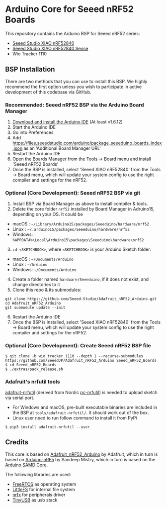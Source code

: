# Arduino Core for Seeed nRF52 Boards

This repository contains the Arduino BSP for Seeed nRF52 series:

- [Seeed Studio XIAO nRF52840](https://www.seeedstudio.com/Seeed-XIAO-BLE-nRF52840-p-5201.html)
- [Seeed Studio XIAO nRF52840 Sense](https://www.seeedstudio.com/Seeed-XIAO-BLE-Sense-nRF52840-p-5253.html)
- Wio Tracker 1110

## BSP Installation

There are two methods that you can use to install this BSP. We highly recommend the first option unless you wish to participate in active development of this codebase via GitHub.

### Recommended: Seeed nRF52 BSP via the Arduino Board Manager

 1. [Download and install the Arduino IDE](https://www.arduino.cc/en/Main/Software) (At least v1.6.12)
 2. Start the Arduino IDE
 3. Go into Preferences
 4. Add https://files.seeedstudio.com/arduino/package_seeeduino_boards_index.json as an 'Additional Board Manager URL'
 5. Restart the Arduino IDE
 6. Open the Boards Manager from the Tools -> Board menu and install 'Seeed nRF52 Boards'
 7. Once the BSP is installed, select 'Seeed XIAO nRF52840' from the Tools -> Board menu, which will update your system config to use the right compiler and settings for the nRF52.

### Optional (Core Development): Seeed nRF52 BSP via git

 1. Install BSP via Board Manager as above to install compiler & tools.
 2. Delete the core folder `nrf52` installed by Board Manager in Adruino15, depending on your OS. It could be
  * macOS  : `~/Library/Arduino15/packages/Seeeduino/hardware/nrf52`
  * Linux  : `~/.arduino15/packages/Seeeduino/hardware/nrf52`
  * Windows: `%APPDATA%\Local\Arduino15\packages\Seeeduino\hardware\nrf52`
 3. `cd <SKETCHBOOK>`, where `<SKETCHBOOK>` is your Arduino Sketch folder:
  * macOS  : `~/Documents/Arduino`
  * Linux  : `~/Arduino`
  * Windows: `~/Documents/Arduino`
 4. Create a folder named `hardware/Seeeduino`, if it does not exist, and change directories to it
 5. Clone this repo & its submodules:

   ```
   git clone https://github.com/Seeed-Studio/Adafruit_nRF52_Arduino.git
   cd Adafruit_nRF52_Arduino
   git submodule update --init
   ```
   
 6. Restart the Arduino IDE
 7. Once the BSP is installed, select 'Seeed XIAO nRF52840' from the Tools -> Board menu, which will update your system config to use the right compiler and settings for the nRF52.

### Optional (Core Development): Create Seeed nRF52 BSP file

```
$ git clone -b wio_tracker_1110 --depth 1 --recurse-submodules https://github.com/SeeedJP/Adafruit_nRF52_Arduino Seeed_nRF52_Boards
$ cd Seeed_nRF52_Boards
$ ./extras/pack_release.sh
```

### Adafruit's nrfutil tools

[adafruit-nrfutil](https://github.com/adafruit/Adafruit_nRF52_nrfutil) (derived from Nordic [pc-nrfutil](https://github.com/NordicSemiconductor/pc-nrfutil)) is needed to upload sketch via serial port.

- For Windows and macOS, pre-built executable binaries are included in the BSP at `tools/adafruit-nrfutil/`. It should work out of the box.
- Linux user need to run follow command to install it from PyPi

```
$ pip3 install adafruit-nrfutil --user
```

## Credits

This core is based on [Adafruit_nRF52_Arduino](https://github.com/adafruit/Adafruit_nRF52_Arduino) by Adafruit, which in turn is based on [Arduino-nRF5](https://github.com/sandeepmistry/arduino-nRF5) by Sandeep Mistry, which in turn is based on the [Arduino SAMD Core](https://github.com/arduino/ArduinoCore-samd).

The following libraries are used:

- [FreeRTOS](https://www.freertos.org/) as operating system
- [LittleFS](https://github.com/ARMmbed/littlefs) for internal file system
- [nrfx](https://github.com/NordicSemiconductor/nrfx) for peripherals driver
- [TinyUSB](https://github.com/hathach/tinyusb) as usb stack